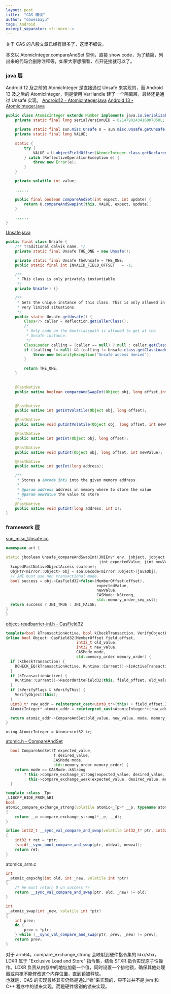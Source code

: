 ```yaml
---
layout: post
title:  "CAS 精谈"
author: "daweibayu"
tags: Android
excerpt_separator: <!--more-->
---
```


<!--more-->

关于 CAS 的八股文章已经有很多了，这里不细说。

本文以 AtomicInteger.compareAndSet 举例，直接 show code，为了精简，列出来的代码会删除注释等，如果大家想细看，点开链接就可以了。


### java 层

Android 12 及之前的 AtomicInteger 是直接通过 Unsafe 来实现的，而 Android 13 及之后的 AtomicInteger，则是使用 VarHandle 建了一个隔离层，最终还是通过 Unsafe 实现。 [Android12 - AtomicInteger.java](https://cs.android.com/android/platform/superproject/+/android12-platform-release:libcore/ojluni/src/main/java/java/util/concurrent/atomic/AtomicInteger.java)  [Android 13 - AtomicInteger.java](https://cs.android.com/android/platform/superproject/+/android13-release:libcore/ojluni/src/main/java/java/util/concurrent/atomic/AtomicInteger.java) 

```java
public class AtomicInteger extends Number implements java.io.Serializable {
    private static final long serialVersionUID = 6214790243416807050L;

    private static final sun.misc.Unsafe U = sun.misc.Unsafe.getUnsafe();
    private static final long VALUE;

    static {
        try {
            VALUE = U.objectFieldOffset(AtomicInteger.class.getDeclaredField("value"));
        } catch (ReflectiveOperationException e) {
            throw new Error(e);
        }
    }

    private volatile int value;

    ......

    public final boolean compareAndSet(int expect, int update) {
        return U.compareAndSwapInt(this, VALUE, expect, update);
    }

    ......
}
```



[Unsafe.java](https://cs.android.com/android/platform/superproject/+/android14-release:libcore/ojluni/src/main/java/sun/misc/Unsafe.java)

```java
public final class Unsafe {
    /** Traditional dalvik name. */
    private static final Unsafe THE_ONE = new Unsafe();

    private static final Unsafe theUnsafe = THE_ONE;
    public static final int INVALID_FIELD_OFFSET   = -1;

    /**
     * This class is only privately instantiable.
     */
    private Unsafe() {}

    /**
     * Gets the unique instance of this class. This is only allowed in
     * very limited situations.
     */
    public static Unsafe getUnsafe() {
        Class<?> caller = Reflection.getCallerClass();
        /*
         * Only code on the bootclasspath is allowed to get at the
         * Unsafe instance.
         */
        ClassLoader calling = (caller == null) ? null : caller.getClassLoader();
        if ((calling != null) && (calling != Unsafe.class.getClassLoader())) {
            throw new SecurityException("Unsafe access denied");
        }

        return THE_ONE;
    }

    
    @FastNative
    public native boolean compareAndSwapInt(Object obj, long offset,int expectedValue, int newValue);

    
    @FastNative
    public native int getIntVolatile(Object obj, long offset);

    @FastNative
    public native void putIntVolatile(Object obj, long offset, int newValue);

    @FastNative
    public native int getInt(Object obj, long offset);

    @FastNative
    public native void putInt(Object obj, long offset, int newValue);

    @FastNative
    public native int getInt(long address);

    /**
     * Stores a {@code int} into the given memory address.
     *
     * @param address address in memory where to store the value
     * @param newValue the value to store
     */
    @FastNative
    public native void putInt(long address, int x);
}

```

### framework 层

[sun_misc_Unsafe.cc](https://cs.android.com/android/platform/superproject/+/android14-release:art/runtime/native/sun_misc_Unsafe.cc)

```c++
namespace art {

static jboolean Unsafe_compareAndSwapInt(JNIEnv* env, jobject, jobject javaObj, jlong offset,
                                         jint expectedValue, jint newValue) {
  ScopedFastNativeObjectAccess soa(env);
  ObjPtr<mirror::Object> obj = soa.Decode<mirror::Object>(javaObj);
  // JNI must use non transactional mode.
  bool success = obj->CasField32<false>(MemberOffset(offset),
                                        expectedValue,
                                        newValue,
                                        CASMode::kStrong,
                                        std::memory_order_seq_cst);
  return success ? JNI_TRUE : JNI_FALSE;
}
}
```


[object-readbarrier-inl.h - CasField32](https://cs.android.com/android/platform/superproject/+/android14-release:art/runtime/mirror/object-readbarrier-inl.h;l=41)

```c++
template<bool kTransactionActive, bool kCheckTransaction, VerifyObjectFlags kVerifyFlags>
inline bool Object::CasField32(MemberOffset field_offset,
                               int32_t old_value,
                               int32_t new_value,
                               CASMode mode,
                               std::memory_order memory_order) {
  if (kCheckTransaction) {
    DCHECK_EQ(kTransactionActive, Runtime::Current()->IsActiveTransaction());
  }
  if (kTransactionActive) {
    Runtime::Current()->RecordWriteField32(this, field_offset, old_value, true);
  }
  if (kVerifyFlags & kVerifyThis) {
    VerifyObject(this);
  }
  uint8_t* raw_addr = reinterpret_cast<uint8_t*>(this) + field_offset.Int32Value();
  AtomicInteger* atomic_addr = reinterpret_cast<AtomicInteger*>(raw_addr);

  return atomic_addr->CompareAndSet(old_value, new_value, mode, memory_order);
}
```

```
using AtomicInteger = Atomic<int32_t>;
```


[atomic.h - CompareAndSet](https://cs.android.com/android/platform/superproject/+/android14-release:art/libartbase/base/atomic.h;l=108)


```c++
  bool CompareAndSet(T expected_value,
                     T desired_value,
                     CASMode mode,
                     std::memory_order memory_order) {
    return mode == CASMode::kStrong
        ? this->compare_exchange_strong(expected_value, desired_value, memory_order)
        : this->compare_exchange_weak(expected_value, desired_value, memory_order);
  }
```


```c++
template <class _Tp>
_LIBCPP_HIDE_FROM_ABI
bool
atomic_compare_exchange_strong(volatile atomic<_Tp>* __o, typename atomic<_Tp>::value_type* __e, typename atomic<_Tp>::value_type __d) _NOEXCEPT
{
    return __o->compare_exchange_strong(*__e, __d);
}
```


```c++
inline int32_t __sync_val_compare_and_swap(volatile int32_t* ptr, int32_t oldval, int32_t newval)
{
    int32_t ret = *ptr;
    (void)__sync_bool_compare_and_swap(ptr, oldval, newval);
    return ret;
}
```


atomics_arm.c

```c++
int
__atomic_cmpxchg(int old, int _new, volatile int *ptr)
{
    /* We must return 0 on success */
    return __sync_val_compare_and_swap(ptr, old, _new) != old;
}

int
__atomic_swap(int _new, volatile int *ptr)
{
    int prev;
    do {
        prev = *ptr;
    } while (__sync_val_compare_and_swap(ptr, prev, _new) != prev);
    return prev;
}
```


对于 arm64，compare_exchange_strong 会映射到硬件指令集的 ldxr/stxr。  
LDXR 属于 "Exclusive Load and Store" 指令集，结合 STXR 指令实现原子性操作。LDXR 负责从内存中的地址加载一个值，同时设置一个排他锁，确保其他处理器或内核不能修改这个内存位置，直到锁被释放。  
也就是，CAS 的实现最终其实仍然是通过“锁”来实现的，只不过并不是 jvm 和 C++ 程序中的锁来实现，而是硬件级别的锁来实现。